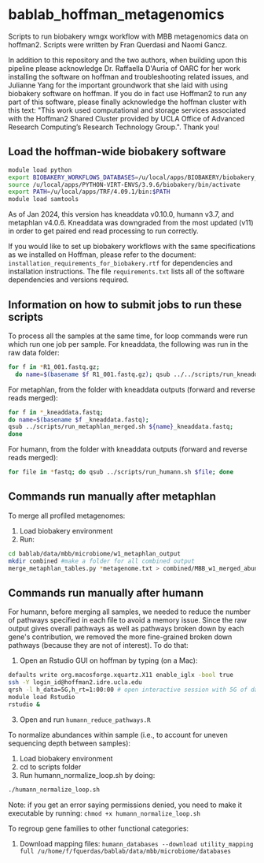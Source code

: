 # bablab_hoffman_metagenomics
Scripts to run biobakery wmgx workflow with MBB metagenomics data on hoffman2. Scripts were written by Fran Querdasi and Naomi Gancz. 

In addition to this repository and the two authors, when building upon this pipeline please acknowledge Dr. Raffaella D'Auria of OARC for her work installing the software on hoffman and troubleshooting related issues, and Julianne Yang for the important groundwork that she laid with using biobakery software on hoffman. If you do in fact use Hoffman2 to run any part of this software, please finally acknowledge the hoffman cluster with this text: "This work used computational and storage services associated with the Hoffman2 Shared Cluster provided by UCLA Office of Advanced Research Computing’s Research Technology Group.". Thank you!

## Load the hoffman-wide biobakery software
```bash
module load python
export BIOBAKERY_WORKFLOWS_DATABASES=/u/local/apps/BIOBAKERY/biobakery_workflows_databases
source /u/local/apps/PYTHON-VIRT-ENVS/3.9.6/biobakery/bin/activate
export PATH=/u/local/apps/TRF/4.09.1/bin:$PATH
module load samtools
```
As of Jan 2024, this version has kneaddata v0.10.0, humann v3.7, and metaphlan v4.0.6. 
Kneaddata was downgraded from the most updated (v11) in order to get paired end read processing to run correctly.

If you would like to set up biobakery workflows with the same specifications as we installed on Hoffman, please refer to the document: `installation_requirements_for_biobakery.rtf` for dependencies and installation instructions. The file `requirements.txt` lists all of the software dependencies and versions required. 

## Information on how to submit jobs to run these scripts
To process all the samples at the same time, for loop commands were run which run one job per sample. 
For kneaddata, the following was run in the raw data folder:
```bash
for f in *R1_001.fastq.gz;
  do name=$(basename $f R1_001.fastq.gz); qsub ../../scripts/run_kneaddata_forloop.sh ${name}R1_001.fastq.gz ${name}R2_001.fastq.gz; done
```
For metaphlan, from the folder with kneaddata outputs (forward and reverse reads merged):
```bash
for f in *_kneaddata.fastq;
do name=$(basename $f _kneaddata.fastq);
qsub ../scripts/run_metaphlan_merged.sh ${name}_kneaddata.fastq;
done
```
For humann, from the folder with kneaddata outputs (forward and reverse reads merged):
```bash
for file in *fastq; do qsub ../scripts/run_humann.sh $file; done 
```

## Commands run manually after metaphlan
To merge all profiled metagenomes:
1) Load biobakery environment
2) Run:
```bash
cd bablab/data/mbb/microbiome/w1_metaphlan_output
mkdir combined #make a folder for all combined output
merge_metaphlan_tables.py *metagenome.txt > combined/MBB_w1_merged_abundance_table.txt
```

## Commands run manually after humann
For humann, before merging all samples, we needed to reduce the number of pathways specified in each file to avoid a memory issue. Since the raw output gives overall pathways as well as pathways broken down by each gene's contribution, we removed the more fine-grained broken down pathways (because they are not of interest). To do that:
1) Open an Rstudio GUI on hoffman by typing (on a Mac):
```bash
defaults write org.macosforge.xquartz.X11 enable_iglx -bool true
ssh -Y login_id@hoffman2.idre.ucla.edu
qrsh -l h_data=5G,h_rt=1:00:00 # open interactive session with 5G of data and 1 hour of runtime
module load Rstudio
rstudio & 
```
3) Open and run `humann_reduce_pathways.R`

To normalize abundances within sample (i.e., to account for uneven sequencing depth between samples):
1) Load biobakery environment
2) cd to scripts folder
3) Run humann_normalize_loop.sh by doing:
```bash
./humann_normalize_loop.sh
```
Note: if you get an error saying permissions denied, you need to make it executable by running: `chmod +x humann_normalize_loop.sh`

To regroup gene families to other functional categories:
1) Download mapping files:  `humann_databases --download utility_mapping full /u/home/f/fquerdas/bablab/data/mbb/microbiome/databases`
